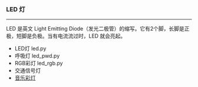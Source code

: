 ### LED 灯
---
LED 是英文 Light Emitting Diode（发光二极管）的缩写。它有2个脚，长脚是正极，短脚是负极。当有电流流过时，LED 就会亮起。

* LED灯 led.py
* 呼吸灯 led_pwd.py  
* RGB彩灯 led_rgb.py
* 交通信号灯
* [音乐彩灯](https://github.com/scottlawsonbc/audio-reactive-led-strip) 
